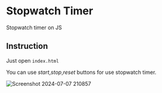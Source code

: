 # Stopwatch Timer
Stopwatch timer on JS



## Instruction
Just open `index.html`

You can use *start*,*stop*,*reset* buttons for use stopwatch timer.



![Screenshot 2024-07-07 210857](https://github.com/Nilesh-Bhoi23/PRODIGY_TrackCode_Task-2/assets/147185281/4daba33d-a083-4a59-b361-6868af555893)

